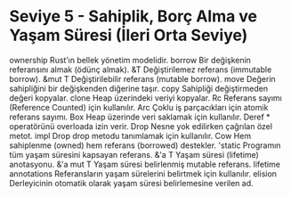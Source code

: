 # Seviye 5 - Sahiplik, Borç Alma ve Yaşam Süresi (İleri Orta Seviye)

ownership	Rust’ın bellek yönetim modelidir.
borrow	Bir değişkenin referansını almak (ödünç almak).
&T	Değiştirilemez referans (immutable borrow).
&mut T	Değiştirilebilir referans (mutable borrow).
move	Değerin sahipliğini bir değişkenden diğerine taşır.
copy	Sahipliği değiştirmeden değeri kopyalar.
clone	Heap üzerindeki veriyi kopyalar.
Rc<T>	Referans sayımı (Reference Counted) için kullanılır.
Arc<T>	Çoklu iş parçacıkları için atomik referans sayımı.
Box<T>	Heap üzerinde veri saklamak için kullanılır.
Deref	* operatörünü overloada izin verir.
Drop	Nesne yok edilirken çağrılan özel metot.
impl Drop	drop metodu tanımlamak için kullanılır.
Cow<T>	Hem sahiplenme (owned) hem referans (borrowed) destekler.
'static	Programın tüm yaşam süresini kapsayan referans.
&'a T	Yaşam süresi (lifetime) anotasyonu.
&'a mut T	Yaşam süresi belirlenmiş mutable referans.
lifetime annotations	Referansların yaşam sürelerini belirtmek için kullanılır.
elision	Derleyicinin otomatik olarak yaşam süresi belirlemesine verilen ad.